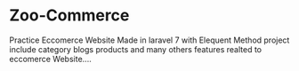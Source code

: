 # Zoo-Commerce
Practice Eccomerce Website Made in laravel 7 with Elequent Method project include category blogs products and many others features realted to eccomerce Website....
